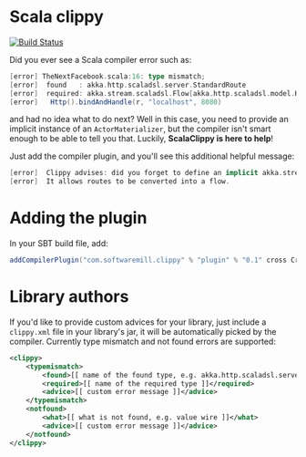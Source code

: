# Scala clippy

[![Build Status](https://travis-ci.org/softwaremill/scala-clippy.svg?branch=master)](https://travis-ci.org/softwaremill/scala-clippy)

Did you ever see a Scala compiler error such as:

````scala
[error] TheNextFacebook.scala:16: type mismatch;
[error]  found   : akka.http.scaladsl.server.StandardRoute
[error]  required: akka.stream.scaladsl.Flow[akka.http.scaladsl.model.HttpRequest,akka.http.scaladsl.model.HttpResponse,Any]
[error]   Http().bindAndHandle(r, "localhost", 8080)
`````

and had no idea what to do next? Well in this case, you need to provide an implicit instance of an `ActorMaterializer`,
but the compiler isn't smart enough to be able to tell you that. Luckily, **ScalaClippy is here to help**!

Just add the compiler plugin, and you'll see this additional helpful message:

````scala
[error]  Clippy advises: did you forget to define an implicit akka.stream.ActorMaterializer?
[error]  It allows routes to be converted into a flow.
````

# Adding the plugin

In your SBT build file, add:

````scala
addCompilerPlugin("com.softwaremill.clippy" % "plugin" % "0.1" cross CrossVersion.full)
````

# Library authors

If you'd like to provide custom advices for your library, just include a `clippy.xml` file in your library's jar,
it will be automatically picked by the compiler. Currently type mismatch and not found errors are supported:

````xml
<clippy>
    <typemismatch>
        <found>[[ name of the found type, e.g. akka.http.scaladsl.server.StandardRoute ]]</found>
        <required>[[ name of the required type ]]</required>
        <advice>[[ custom error message ]]</advice>
    </typemismatch>
    <notfound>
        <what>[[ what is not found, e.g. value wire ]]</what>
        <advice>[[ custom error message ]]</advice>
    </notfound>
</clippy>
````